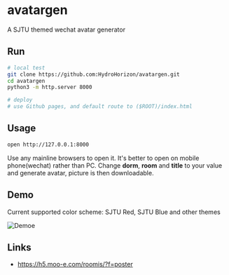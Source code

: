 # avatargen

A SJTU themed wechat avatar generator

## Run

```bash
# local test
git clone https://github.com:HydroHorizon/avatargen.git
cd avatargen
python3 -m http.server 8000

# deploy
# use Github pages, and default route to ($ROOT)/index.html
```

## Usage

```bash
open http://127.0.0.1:8000
```

Use any mainline browsers to open it. It's better to open on mobile phone(wechat) rather than PC.
Change **dorm**, **room** and **title** to your value and generate avatar, picture is then downloadable.

## Demo

Current supported color scheme: SJTU Red, SJTU Blue and other themes

![Demoe](https://s2.loli.net/2022/04/15/Vq8XfByu9kPGTjp.png)

## Links

* <https://h5.moo-e.com/roomis/?f=poster>
